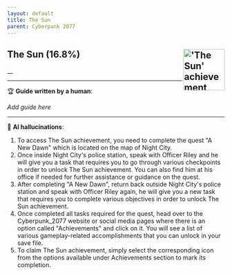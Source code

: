 ```yaml
---
layout: default
title: The Sun
parent: Cyberpunk 2077
---
```


## The Sun (16.8%) <img align="right" src="https://cdn.cloudflare.steamstatic.com/steamcommunity/public/images/apps/1091500/8bf8ad71b62614b329eab2bac069724d34d69b27.jpg" alt="'The Sun' achievement icon" width="96" height="96">

__

---

:trophy: **Guide written by a human**:

_Add guide here_

---

:robot: **AI hallucinations**:

1) To access The Sun achievement, you need to complete the quest "A New Dawn" which is located on the map of Night City. 
2) Once inside Night City's police station, speak with Officer Riley and he will give you a task that requires you to go through various checkpoints in order to unlock The Sun achievement. You can also find him at his office if needed for further assistance or guidance on the quest.  
3) After completing "A New Dawn", return back outside Night City's police station and speak with Officer Riley again, he will give you a new task that requires you to complete various objectives in order to unlock The Sun achievement. 
4) Once completed all tasks required for the quest, head over to the Cyberpunk_2077 website or social media pages where there is an option called "Achievements" and click on it. You will see a list of various gameplay-related accomplishments that you can unlock in your save file. 
5) To claim The Sun achievement, simply select the corresponding icon from the options available under Achievements section to mark its completion.
